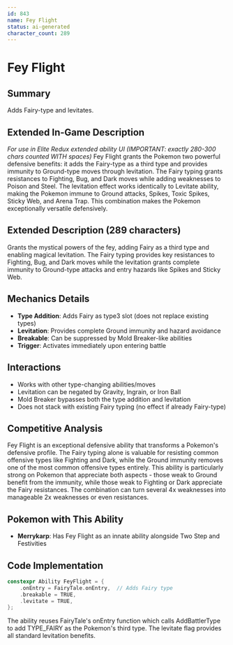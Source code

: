 ```yaml
---
id: 843
name: Fey Flight
status: ai-generated
character_count: 289
---
```


# Fey Flight

## Summary
Adds Fairy-type and levitates.

## Extended In-Game Description
*For use in Elite Redux extended ability UI (IMPORTANT: exactly 280-300 chars counted WITH spaces)*
Fey Flight grants the Pokemon two powerful defensive benefits: it adds the Fairy-type as a third type and provides immunity to Ground-type moves through levitation. The Fairy typing grants resistances to Fighting, Bug, and Dark moves while adding weaknesses to Poison and Steel. The levitation effect works identically to Levitate ability, making the Pokemon immune to Ground attacks, Spikes, Toxic Spikes, Sticky Web, and Arena Trap. This combination makes the Pokemon exceptionally versatile defensively.

## Extended Description (289 characters)
Grants the mystical powers of the fey, adding Fairy as a third type and enabling magical levitation. The Fairy typing provides key resistances to Fighting, Bug, and Dark moves while the levitation grants complete immunity to Ground-type attacks and entry hazards like Spikes and Sticky Web.

## Mechanics Details
- **Type Addition**: Adds Fairy as type3 slot (does not replace existing types)
- **Levitation**: Provides complete Ground immunity and hazard avoidance
- **Breakable**: Can be suppressed by Mold Breaker-like abilities
- **Trigger**: Activates immediately upon entering battle

## Interactions
- Works with other type-changing abilities/moves
- Levitation can be negated by Gravity, Ingrain, or Iron Ball
- Mold Breaker bypasses both the type addition and levitation
- Does not stack with existing Fairy typing (no effect if already Fairy-type)

## Competitive Analysis
Fey Flight is an exceptional defensive ability that transforms a Pokemon's defensive profile. The Fairy typing alone is valuable for resisting common offensive types like Fighting and Dark, while the Ground immunity removes one of the most common offensive types entirely. This ability is particularly strong on Pokemon that appreciate both aspects - those weak to Ground benefit from the immunity, while those weak to Fighting or Dark appreciate the Fairy resistances. The combination can turn several 4x weaknesses into manageable 2x weaknesses or even resistances.

## Pokemon with This Ability
- **Merrykarp**: Has Fey Flight as an innate ability alongside Two Step and Festivities

## Code Implementation
```c
constexpr Ability FeyFlight = {
    .onEntry = FairyTale.onEntry,  // Adds Fairy type
    .breakable = TRUE,
    .levitate = TRUE,
};
```

The ability reuses FairyTale's onEntry function which calls AddBattlerType to add TYPE_FAIRY as the Pokemon's third type. The levitate flag provides all standard levitation benefits.